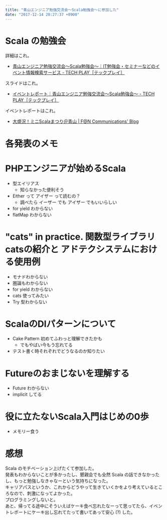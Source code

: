 ```yaml
---
title: "青山エンジニア勉強交流会～Scala勉強会～に参加した"
date: "2017-12-14 20:27:37 +0900"
---
```


# Scala の勉強会

詳細はこれ。

- [青山エンジニア勉強交流会～Scala勉強会～｜IT勉強会・セミナーなどのイベント情報検索サービス - TECH PLAY［テックプレイ］](https://techplay.jp/event/640848)

スライドはこれ。

- [イベントレポート｜青山エンジニア勉強交流会～Scala勉強会～ - TECH PLAY［テックプレイ］](https://techplay.jp/eventreport/640848)

イベントレポートはこれ。

- [大盛況！ミニScalaまつり＠青山 | F@N Communications' Blog](https://www.wantedly.com/companies/a8net/post_articles/96610)

# 各発表のメモ

# PHPエンジニアが始めるScala

- 型エイリアス
  - 知らなかった便利そう
- Either って アイザー って読むの？
  - 調べたら イーザー でも アイザー でもいいらしい
- for yield わからない
- flatMap わからない

# "cats" in practice. 関数型ライブラリcatsの紹介と アドテクシステムにおける使用例

- モナドわからない
- 圏論もわからない
- for yield わからない
- cats 使ってみたい
- Try 型わからない

# ScalaのDIパターンについて

- Cake Pattern 初めてふわっと理解できたかも
    - でもやばい今もう忘れてる
- テスト書く時それぞれでどうなるのか知りたい

# Futureのおまじないを理解する

- Future わからない
- implicit してる

# 役に立たないScala入門はじめの0歩

- メモリー食う

# 感想

Scala のモチベーション上げたくて参加した。  
発表もわからないことが多かったし、懇親会でも全然 Scala の話できなかったし、もっと勉強しなきゃなーという気持ちになった。  
キャリアパスというか、これからどうやって生きていくかをより考えているところなので、刺激になってよかった。  
プログラミングしないと。  
あと、帰ってる途中にそういえばケーキ食べ忘れたなーって思ってたら、イベントレポートにケーキ出し忘れてたって書いてあって安心 (?) した。
